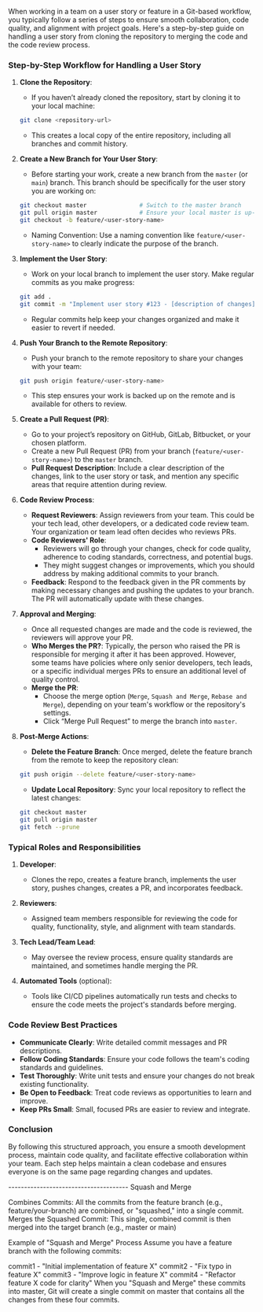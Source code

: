 When working in a team on a user story or feature in a Git-based workflow, you typically follow a series of steps to ensure smooth collaboration, code quality, and alignment with project goals. Here's a step-by-step guide on handling a user story from cloning the repository to merging the code and the code review process.

### Step-by-Step Workflow for Handling a User Story

1. **Clone the Repository**:

   - If you haven’t already cloned the repository, start by cloning it to your local machine:

   ```bash
   git clone <repository-url>
   ```

   - This creates a local copy of the entire repository, including all branches and commit history.

2. **Create a New Branch for Your User Story**:

   - Before starting your work, create a new branch from the `master` (or `main`) branch. This branch should be specifically for the user story you are working on:

   ```bash
   git checkout master               # Switch to the master branch
   git pull origin master            # Ensure your local master is up-to-date
   git checkout -b feature/<user-story-name>
   ```

   - Naming Convention: Use a naming convention like `feature/<user-story-name>` to clearly indicate the purpose of the branch.

3. **Implement the User Story**:

   - Work on your local branch to implement the user story. Make regular commits as you make progress:

   ```bash
   git add .
   git commit -m "Implement user story #123 - [description of changes]"
   ```

   - Regular commits help keep your changes organized and make it easier to revert if needed.

4. **Push Your Branch to the Remote Repository**:

   - Push your branch to the remote repository to share your changes with your team:

   ```bash
   git push origin feature/<user-story-name>
   ```

   - This step ensures your work is backed up on the remote and is available for others to review.

5. **Create a Pull Request (PR)**:

   - Go to your project’s repository on GitHub, GitLab, Bitbucket, or your chosen platform.
   - Create a new Pull Request (PR) from your branch (`feature/<user-story-name>`) to the `master` branch.
   - **Pull Request Description**: Include a clear description of the changes, link to the user story or task, and mention any specific areas that require attention during review.

6. **Code Review Process**:

   - **Request Reviewers**: Assign reviewers from your team. This could be your tech lead, other developers, or a dedicated code review team. Your organization or team lead often decides who reviews PRs.
   - **Code Reviewers' Role**:
     - Reviewers will go through your changes, check for code quality, adherence to coding standards, correctness, and potential bugs.
     - They might suggest changes or improvements, which you should address by making additional commits to your branch.
   - **Feedback**: Respond to the feedback given in the PR comments by making necessary changes and pushing the updates to your branch. The PR will automatically update with these changes.

7. **Approval and Merging**:

   - Once all requested changes are made and the code is reviewed, the reviewers will approve your PR.
   - **Who Merges the PR?**: Typically, the person who raised the PR is responsible for merging it after it has been approved. However, some teams have policies where only senior developers, tech leads, or a specific individual merges PRs to ensure an additional level of quality control.
   - **Merge the PR**:
     - Choose the merge option (`Merge`, `Squash and Merge`, `Rebase and Merge`), depending on your team's workflow or the repository's settings.
     - Click “Merge Pull Request” to merge the branch into `master`.

8. **Post-Merge Actions**:
   - **Delete the Feature Branch**: Once merged, delete the feature branch from the remote to keep the repository clean:
   ```bash
   git push origin --delete feature/<user-story-name>
   ```
   - **Update Local Repository**: Sync your local repository to reflect the latest changes:
   ```bash
   git checkout master
   git pull origin master
   git fetch --prune
   ```

### Typical Roles and Responsibilities

1. **Developer**:

   - Clones the repo, creates a feature branch, implements the user story, pushes changes, creates a PR, and incorporates feedback.

2. **Reviewers**:

   - Assigned team members responsible for reviewing the code for quality, functionality, style, and alignment with team standards.

3. **Tech Lead/Team Lead**:

   - May oversee the review process, ensure quality standards are maintained, and sometimes handle merging the PR.

4. **Automated Tools** (optional):
   - Tools like CI/CD pipelines automatically run tests and checks to ensure the code meets the project's standards before merging.

### Code Review Best Practices

- **Communicate Clearly**: Write detailed commit messages and PR descriptions.
- **Follow Coding Standards**: Ensure your code follows the team's coding standards and guidelines.
- **Test Thoroughly**: Write unit tests and ensure your changes do not break existing functionality.
- **Be Open to Feedback**: Treat code reviews as opportunities to learn and improve.
- **Keep PRs Small**: Small, focused PRs are easier to review and integrate.

### Conclusion

By following this structured approach, you ensure a smooth development process, maintain code quality, and facilitate effective collaboration within your team. Each step helps maintain a clean codebase and ensures everyone is on the same page regarding changes and updates.

-------------------------------------- Squash and Merge

Combines Commits: All the commits from the feature branch (e.g., feature/your-branch) are combined, or "squashed," into a single commit.
Merges the Squashed Commit: This single, combined commit is then merged into the target branch (e.g., master or main)

Example of "Squash and Merge" Process
Assume you have a feature branch with the following commits:

commit1 - "Initial implementation of feature X"
commit2 - "Fix typo in feature X"
commit3 - "Improve logic in feature X"
commit4 - "Refactor feature X code for clarity"
When you "Squash and Merge" these commits into master, Git will create a single commit on master that contains all the changes from these four commits.
